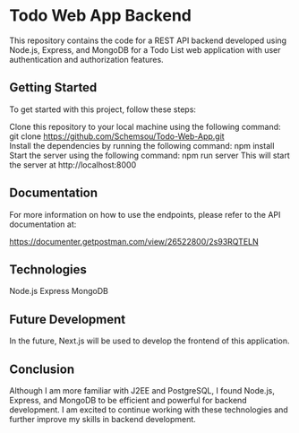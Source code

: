 # Todo Web App Backend
This repository contains the code for a REST API backend developed using Node.js, Express, and MongoDB for a Todo List web application with user authentication and authorization features.

## Getting Started
To get started with this project, follow these steps:

Clone this repository to your local machine using the following command:
git clone https://github.com/Schemsou/Todo-Web-App.git  
Install the dependencies by running the following command:
npm install  
Start the server using the following command:
npm run server
This will start the server at http://localhost:8000

## Documentation
For more information on how to use the endpoints, please refer to the API documentation at:

https://documenter.getpostman.com/view/26522800/2s93RQTELN

## Technologies
Node.js
Express
MongoDB
## Future Development
In the future, Next.js will be used to develop the frontend of this application.
## Conclusion
Although I am more familiar with J2EE and PostgreSQL, I found Node.js, Express, and MongoDB to be efficient and powerful for backend development. I am excited to continue working with these technologies and further improve my skills in backend development.
